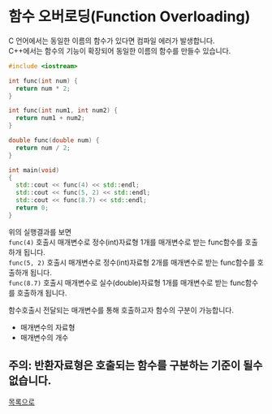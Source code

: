 # 함수 오버로딩(Function Overloading)

C 언어에서는 동일한 이름의 함수가 있다면 컴파일 에러가 발생합니다.  
C++에서는 함수의 기능이 확장되어 동일한 이름의 함수를 만들수 있습니다.

```cpp
#include <iostream>

int func(int num) {
  return num * 2;
}

int func(int num1, int num2) {
  return num1 + num2;
}

double func(double num) {
  return num / 2;
}

int main(void)
{
  std::cout << func(4) << std::endl;
  std::cout << func(5, 2) << std::endl;
  std::cout << func(8.7) << std::endl;
  return 0;
}
```
위의 실행결과를 보면   
`func(4)` 호출시 매개변수로 정수(int)자료형 1개를 매개변수로 받는 func함수를 호출하개 됩니다.  
`func(5, 2)` 호출시 매개변수로 정수(int)자료형 2개를 매개변수로 받는 func함수를 호출하개 됩니다.   
`func(8.7)` 호출시 매개변수로 실수(double)자료형 1개를 매개변수로 받는 func함수를 호출하개 됩니다.

함수호출시 전달되는 매개변수를 통해 호출하고자 함수의 구분이 가능합니다.
- 매개변수의 자료형
- 매개변수의 개수

**주의: 반환자료형은 호출되는 함수를 구분하는 기준이 될수 없습니다.**
---
[목록으로](https://github.com/moosin76/cpp_tutorial)